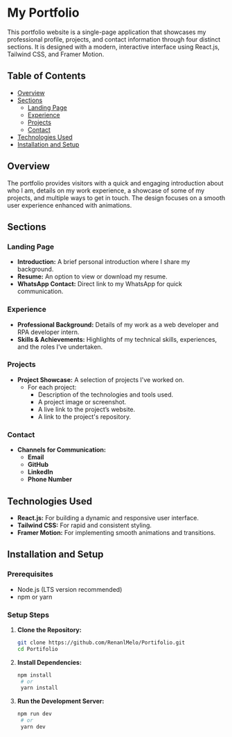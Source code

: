 # My Portfolio

This portfolio website is a single-page application that showcases my professional profile, projects, and contact information through four distinct sections. It is designed with a modern, interactive interface using React.js, Tailwind CSS, and Framer Motion.

## Table of Contents

- [Overview](#overview)
- [Sections](#sections)
  - [Landing Page](#landing-page)
  - [Experience](#experience)
  - [Projects](#projects)
  - [Contact](#contact)
- [Technologies Used](#technologies-used)
- [Installation and Setup](#installation-and-setup)


## Overview

The portfolio provides visitors with a quick and engaging introduction about who I am, details on my work experience, a showcase of some of my projects, and multiple ways to get in touch. The design focuses on a smooth user experience enhanced with animations.

## Sections

### Landing Page
- **Introduction:** A brief personal introduction where I share my background.
- **Resume:** An option to view or download my resume.
- **WhatsApp Contact:** Direct link to my WhatsApp for quick communication.

### Experience
- **Professional Background:** Details of my work as a web developer and RPA developer intern.
- **Skills & Achievements:** Highlights of my technical skills, experiences, and the roles I’ve undertaken.

### Projects
- **Project Showcase:** A selection of projects I've worked on.
  - For each project:
    - Description of the technologies and tools used.
    - A project image or screenshot.
    - A live link to the project’s website.
    - A link to the project's repository.

### Contact
- **Channels for Communication:**
  - **Email**
  - **GitHub**
  - **LinkedIn**
  - **Phone Number**

## Technologies Used

- **React.js:** For building a dynamic and responsive user interface.
- **Tailwind CSS:** For rapid and consistent styling.
- **Framer Motion:** For implementing smooth animations and transitions.

## Installation and Setup

### Prerequisites

- Node.js (LTS version recommended)
- npm or yarn

### Setup Steps

1. **Clone the Repository:**
   ```bash
   git clone https://github.com/RenanlMelo/Portifolio.git
   cd Portifolio
   ```

2. **Install Dependencies:**
   ```bash
   npm install
    # or
    yarn install
   ```

3. **Run the Development Server:**
   ```bash
   npm run dev
    # or
    yarn dev
   ```
